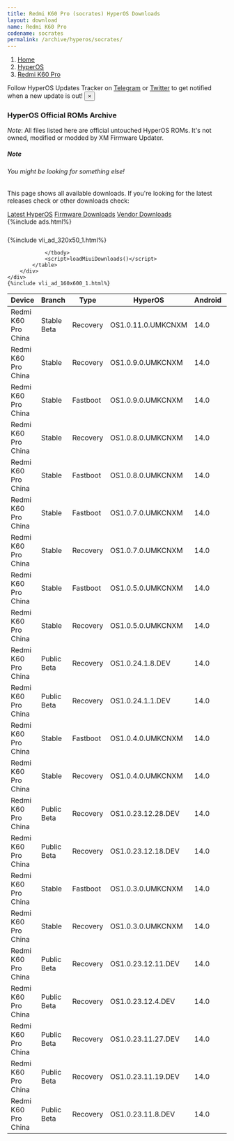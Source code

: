 ```yaml
---
title: Redmi K60 Pro (socrates) HyperOS Downloads
layout: download
name: Redmi K60 Pro
codename: socrates
permalink: /archive/hyperos/socrates/
---
```

<nav aria-label="breadcrumb">
    <ol class="breadcrumb">
        <li class="breadcrumb-item"><a href="/">Home</a></li>
        <li class="breadcrumb-item"><a href="/hyperos/">HyperOS</a></li>
        <li class="breadcrumb-item active" aria-current="page"><a href="/hyperos/socrates/">Redmi K60 Pro</a></li>
    </ol>
</nav>
<div class="alert alert-primary alert-dismissible fade show" role="alert">
    Follow HyperOS Updates Tracker on <a href="https://t.me/MIUIUpdatesTracker" class="alert-link">Telegram</a>
     or <a href="https://twitter.com/MiFwUpdater" class="alert-link">Twitter</a> to get notified when a new update is out!
    <button type="button" class="close" data-dismiss="alert" aria-label="Close">
        <span aria-hidden="true">&times;</span>
    </button>
</div>

### HyperOS Official ROMs Archive
*Note*: All files listed here are official untouched HyperOS ROMs. It's not owned, modified or modded by XM Firmware Updater.
<div class="card">
  <div class="card-body">
    <h5 class="card-title">Note</h5>
    <h6 class="card-subtitle mb-2 text-muted">You might be looking for something else!</h6>
    <p class="card-text">This page shows all available downloads.
     If you're looking for the latest releases check or other downloads check:</p>
    <a href="/hyperos/socrates/" class="card-link">Latest HyperOS</a>
    <a href="/firmware/socrates/" class="card-link">Firmware Downloads</a>
    <a href="/vendor/socrates/" class="card-link">Vendor Downloads</a>
  </div>
</div>
{%include ads.html%}
<div class="row justify-content-center">
    <div class="col-10">
        <div class="table-responsive-md" style="margin-top: 25px;">
            {%include vli_ad_320x50_1.html%}
            <table id="miui" class="display dt-responsive nowrap compact table table-striped table-hover table-sm">
                <thead class="thead-dark">
                    <tr>
                        <th data-ref="device">Device</th>
                        <th data-ref="branch">Branch</th>
                        <th data-ref="type">Type</th>
                        <th data-ref="miui">HyperOS</th>
                        <th data-ref="android">Android</th>
                        <th data-ref="size">Size</th>
                        <th data-ref="size">Date</th>
                        <th data-ref="link">Link</th>
                    </tr>
                </thead>
                <tbody>
                <tr><td>Redmi K60 Pro China</td><td>Stable Beta</td><td>Recovery</td><td>OS1.0.11.0.UMKCNXM</td><td>14.0</td><td>6.4 GB</td><td>2024-08-14</td><td><a href="/hyperos/socrates/stable beta/OS1.0.11.0.UMKCNXM/">Download</a></td></tr>
<tr><td>Redmi K60 Pro China</td><td>Stable</td><td>Recovery</td><td>OS1.0.9.0.UMKCNXM</td><td>14.0</td><td>6.4 GB</td><td>2024-05-31</td><td><a href="/hyperos/socrates/stable/OS1.0.9.0.UMKCNXM/">Download</a></td></tr>
<tr><td>Redmi K60 Pro China</td><td>Stable</td><td>Fastboot</td><td>OS1.0.9.0.UMKCNXM</td><td>14.0</td><td>7.7 GB</td><td>2024-05-16</td><td><a href="/hyperos/socrates/stable/OS1.0.9.0.UMKCNXM/">Download</a></td></tr>
<tr><td>Redmi K60 Pro China</td><td>Stable</td><td>Recovery</td><td>OS1.0.8.0.UMKCNXM</td><td>14.0</td><td>6.4 GB</td><td>2024-03-19</td><td><a href="/hyperos/socrates/stable/OS1.0.8.0.UMKCNXM/">Download</a></td></tr>
<tr><td>Redmi K60 Pro China</td><td>Stable</td><td>Fastboot</td><td>OS1.0.8.0.UMKCNXM</td><td>14.0</td><td>7.7 GB</td><td>2024-03-12</td><td><a href="/hyperos/socrates/stable/OS1.0.8.0.UMKCNXM/">Download</a></td></tr>
<tr><td>Redmi K60 Pro China</td><td>Stable</td><td>Fastboot</td><td>OS1.0.7.0.UMKCNXM</td><td>14.0</td><td>7.8 GB</td><td>2024-03-04</td><td><a href="/hyperos/socrates/stable/OS1.0.7.0.UMKCNXM/">Download</a></td></tr>
<tr><td>Redmi K60 Pro China</td><td>Stable</td><td>Recovery</td><td>OS1.0.7.0.UMKCNXM</td><td>14.0</td><td>6.4 GB</td><td>2024-02-18</td><td><a href="/hyperos/socrates/stable/OS1.0.7.0.UMKCNXM/">Download</a></td></tr>
<tr><td>Redmi K60 Pro China</td><td>Stable</td><td>Fastboot</td><td>OS1.0.5.0.UMKCNXM</td><td>14.0</td><td>7.8 GB</td><td>2024-01-30</td><td><a href="/hyperos/socrates/stable/OS1.0.5.0.UMKCNXM/">Download</a></td></tr>
<tr><td>Redmi K60 Pro China</td><td>Stable</td><td>Recovery</td><td>OS1.0.5.0.UMKCNXM</td><td>14.0</td><td>6.4 GB</td><td>2024-01-17</td><td><a href="/hyperos/socrates/stable/OS1.0.5.0.UMKCNXM/">Download</a></td></tr>
<tr><td>Redmi K60 Pro China</td><td>Public Beta</td><td>Recovery</td><td>OS1.0.24.1.8.DEV</td><td>14.0</td><td>6.4 GB</td><td>2024-01-12</td><td><a href="/hyperos/socrates/public beta/OS1.0.24.1.8.DEV/">Download</a></td></tr>
<tr><td>Redmi K60 Pro China</td><td>Public Beta</td><td>Recovery</td><td>OS1.0.24.1.1.DEV</td><td>14.0</td><td>6.4 GB</td><td>2024-01-05</td><td><a href="/hyperos/socrates/public beta/OS1.0.24.1.1.DEV/">Download</a></td></tr>
<tr><td>Redmi K60 Pro China</td><td>Stable</td><td>Fastboot</td><td>OS1.0.4.0.UMKCNXM</td><td>14.0</td><td>7.8 GB</td><td>2024-01-05</td><td><a href="/hyperos/socrates/stable/OS1.0.4.0.UMKCNXM/">Download</a></td></tr>
<tr><td>Redmi K60 Pro China</td><td>Stable</td><td>Recovery</td><td>OS1.0.4.0.UMKCNXM</td><td>14.0</td><td>6.3 GB</td><td>2023-12-27</td><td><a href="/hyperos/socrates/stable/OS1.0.4.0.UMKCNXM/">Download</a></td></tr>
<tr><td>Redmi K60 Pro China</td><td>Public Beta</td><td>Recovery</td><td>OS1.0.23.12.28.DEV</td><td>14.0</td><td>6.4 GB</td><td>2023-12-29</td><td><a href="/hyperos/socrates/public beta/OS1.0.23.12.28.DEV/">Download</a></td></tr>
<tr><td>Redmi K60 Pro China</td><td>Public Beta</td><td>Recovery</td><td>OS1.0.23.12.18.DEV</td><td>14.0</td><td>6.4 GB</td><td>2023-12-22</td><td><a href="/hyperos/socrates/public beta/OS1.0.23.12.18.DEV/">Download</a></td></tr>
<tr><td>Redmi K60 Pro China</td><td>Stable</td><td>Fastboot</td><td>OS1.0.3.0.UMKCNXM</td><td>14.0</td><td>7.8 GB</td><td>2023-12-28</td><td><a href="/hyperos/socrates/stable/OS1.0.3.0.UMKCNXM/">Download</a></td></tr>
<tr><td>Redmi K60 Pro China</td><td>Stable</td><td>Recovery</td><td>OS1.0.3.0.UMKCNXM</td><td>14.0</td><td>6.3 GB</td><td>2023-12-07</td><td><a href="/hyperos/socrates/stable/OS1.0.3.0.UMKCNXM/">Download</a></td></tr>
<tr><td>Redmi K60 Pro China</td><td>Public Beta</td><td>Recovery</td><td>OS1.0.23.12.11.DEV</td><td>14.0</td><td>6.4 GB</td><td>2023-12-15</td><td><a href="/hyperos/socrates/public beta/OS1.0.23.12.11.DEV/">Download</a></td></tr>
<tr><td>Redmi K60 Pro China</td><td>Public Beta</td><td>Recovery</td><td>OS1.0.23.12.4.DEV</td><td>14.0</td><td>6.4 GB</td><td>2023-12-08</td><td><a href="/hyperos/socrates/public beta/OS1.0.23.12.4.DEV/">Download</a></td></tr>
<tr><td>Redmi K60 Pro China</td><td>Public Beta</td><td>Recovery</td><td>OS1.0.23.11.27.DEV</td><td>14.0</td><td>6.4 GB</td><td>2023-12-01</td><td><a href="/hyperos/socrates/public beta/OS1.0.23.11.27.DEV/">Download</a></td></tr>
<tr><td>Redmi K60 Pro China</td><td>Public Beta</td><td>Recovery</td><td>OS1.0.23.11.19.DEV</td><td>14.0</td><td>6.4 GB</td><td>2023-11-21</td><td><a href="/hyperos/socrates/public beta/OS1.0.23.11.19.DEV/">Download</a></td></tr>
<tr><td>Redmi K60 Pro China</td><td>Public Beta</td><td>Recovery</td><td>OS1.0.23.11.8.DEV</td><td>14.0</td><td>6.4 GB</td><td>2023-11-14</td><td><a href="/hyperos/socrates/public beta/OS1.0.23.11.8.DEV/">Download</a></td></tr>

                </tbody>
                <script>loadMiuiDownloads()</script>
            </table>
        </div>
    </div>
    {%include vli_ad_160x600_1.html%}
</div>
